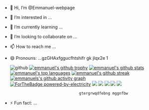 - 👋 Hi, I’m @Emmanuel-webpage
- 👀 I’m interested in ...
- 🌱 I’m currently learning ...
- 💞️ I’m looking to collaborate on ...
- 📫 How to reach me ...
- 😄 Pronouns: ...gzGHAxfggucfhtshifr gk jlqx2e   1







    ![github](https://img.shields.io/badge/hello%20there%20-8A2BE2)
[![emmanuel's github trophy](https://github-profile-trophy.vercel.app/?username=Emmanuel-webpage&row=1)](https://github.com/ryo-ma/github-profile-trophy)
[![emmanuel's github stats](https://github-readme-stats.vercel.app/api?username=Emmanuel-webpage&theme=blue-green)](https://github.com/anuraghazra/github-readme-stats)
[![emmanuel's top languages](https://github-readme-stats.vercel.app/api/top-langs/?username=Emmanuel-webpage&theme=blue-green)](https://github.com/anuraghazra/github-readme-stats)
[![emmanuel's github streak](https://github-readme-streak-stats.herokuapp.com/?user=Emmanuel-webpage&theme=blue-green)](https://github.com/DenverCoder1/github-readme-streak-stats)
[![emmanuels's github activity graph](https://github-readme-activity-graph.vercel.app/graph?username=Emmanuel-webpage&bg_color=0d0e12&color=1c81ce&line=0f1129&point=079ae4&area=true&hide_border=true)](https://github.com/ashutosh00710/github-readme-activity-graph)
[![ForTheBadge powered-by-electricity](http://ForTheBadge.com/images/badges/powered-by-electricity.svg)](http://ForTheBadge.com)
![](http://github-profile-summary-cards.vercel.app/api/cards/profile-details?username=Emmanuel-webpage&theme=default)
![](http://github-profile-summary-cards.vercel.app/api/cards/repos-per-language?username=Emmanuel-webpage&theme=default)
![](http://github-profile-summary-cards.vercel.app/api/cards/most-commit-language?username=Emmanuel-webpage&theme=default)
![](http://github-profile-summary-cards.vercel.app/api/cards/stats?username=Emmanuel-webpage&theme=default)
![](http://github-profile-summary-cards.vercel.app/api/cards/productive-time?username=Emmanuel-webpage&theme=default&utcOffset=8)


  
 















































































                                     gtergrwqdfebng mggnfbw
- ⚡ Fun fact: ...

<!---
Emmanuel-webpage/Emmanuel-webpage is a ✨ special ✨ repository because its `README.md` (this file) appears on your GitHub profile.
You can click the Preview link to take a look at your changes.
--->
